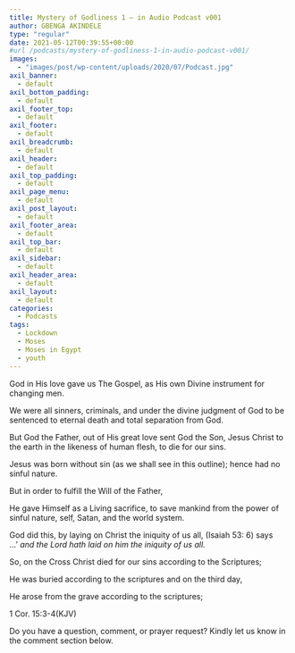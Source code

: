 ```yaml
---
title: Mystery of Godliness 1 – in Audio Podcast v001
author: GBENGA AKINDELE
type: "regular"
date: 2021-05-12T00:39:55+00:00
#url /podcasts/mystery-of-godliness-1-in-audio-podcast-v001/
images: 
  - "images/post/wp-content/uploads/2020/07/Podcast.jpg"
axil_banner:
  - default
axil_bottom_padding:
  - default
axil_footer_top:
  - default
axil_footer:
  - default
axil_breadcrumb:
  - default
axil_header:
  - default
axil_top_padding:
  - default
axil_page_menu:
  - default
axil_post_layout:
  - default
axil_footer_area:
  - default
axil_top_bar:
  - default
axil_sidebar:
  - default
axil_header_area:
  - default
axil_layout:
  - default
categories:
  - Podcasts
tags:
  - Lockdown
  - Moses
  - Moses in Egypt
  - youth
---
```

God in His love gave us The Gospel, as His own Divine instrument for changing men.

We were all sinners, criminals, and under the divine judgment of God to be sentenced to eternal death and total separation from God.

But God the Father, out of His great love sent God the Son, Jesus Christ to the earth in the likeness of human flesh, to die for our sins.

Jesus was born without sin (as we shall see in this outline); hence had no sinful nature.

But in order to fulfill the Will of the Father, 

He gave Himself as a Living sacrifice, to save mankind from the power of sinful nature, self, Satan, and the world system.

God did this, by laying on Christ the iniquity of us all, (Isaiah 53: 6) says …’ _and the Lord hath laid on him the iniquity of us all._

So, on the Cross Christ died for our sins according to the Scriptures;

He was buried according to the scriptures and on the third day,

He arose from the grave according to the scriptures;

1 Cor. 15:3-4(KJV)



Do you have a question, comment, or prayer request? Kindly let us know in the comment section below.